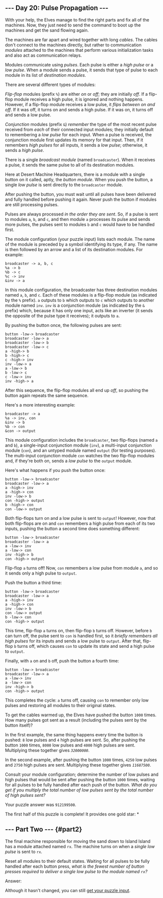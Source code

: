 ## \-\-- Day 20: Pulse Propagation \-\--

With your help, the Elves manage to find the right parts and fix all of
the machines. Now, they just need to send the command to boot up the
machines and get the sand flowing again.

The machines are far apart and wired together with long *cables*. The
cables don\'t connect to the machines directly, but rather to
communication *modules* attached to the machines that perform various
initialization tasks and also act as communication relays.

Modules communicate using *pulses*. Each pulse is either a *high pulse*
or a *low pulse*. When a module sends a pulse, it sends that type of
pulse to each module in its list of *destination modules*.

There are several different types of modules:

*Flip-flop* modules (prefix `%`) are either *on* or *off*; they are
initially *off*. If a flip-flop module receives a high pulse, it is
ignored and nothing happens. However, if a flip-flop module receives a
low pulse, it *flips between on and off*. If it was off, it turns on and
sends a high pulse. If it was on, it turns off and sends a low pulse.

*Conjunction* modules (prefix `&`) *remember* the type of the most
recent pulse received from *each* of their connected input modules; they
initially default to remembering a *low pulse* for each input. When a
pulse is received, the conjunction module first updates its memory for
that input. Then, if it remembers *high pulses* for all inputs, it sends
a *low pulse*; otherwise, it sends a *high pulse*.

There is a single *broadcast module* (named `broadcaster`). When it
receives a pulse, it sends the same pulse to all of its destination
modules.

Here at Desert Machine Headquarters, there is a module with a single
button on it called, aptly, the *button module*. When you push the
button, a single *low pulse* is sent directly to the `broadcaster`
module.

After pushing the button, you must wait until all pulses have been
delivered and fully handled before pushing it again. Never push the
button if modules are still processing pulses.

Pulses are always processed *in the order they are sent*. So, if a pulse
is sent to modules `a`, `b`, and `c`, and then module `a` processes its
pulse and sends more pulses, the pulses sent to modules `b` and `c`
would have to be handled first.

The module configuration (your puzzle input) lists each module. The name
of the module is preceded by a symbol identifying its type, if any. The
name is then followed by an arrow and a list of its destination modules.
For example:

    broadcaster -> a, b, c
    %a -> b
    %b -> c
    %c -> inv
    &inv -> a

In this module configuration, the broadcaster has three destination
modules named `a`, `b`, and `c`. Each of these modules is a flip-flop
module (as indicated by the `%` prefix). `a` outputs to `b` which
outputs to `c` which outputs to another module named `inv`. `inv` is a
conjunction module (as indicated by the `&` prefix) which, because it
has only one input, acts like an
inverter
(it sends the opposite of the pulse type it receives); it outputs to
`a`.

By pushing the button once, the following pulses are sent:

    button -low-> broadcaster
    broadcaster -low-> a
    broadcaster -low-> b
    broadcaster -low-> c
    a -high-> b
    b -high-> c
    c -high-> inv
    inv -low-> a
    a -low-> b
    b -low-> c
    c -low-> inv
    inv -high-> a

After this sequence, the flip-flop modules all end up *off*, so pushing
the button again repeats the same sequence.

Here\'s a more interesting example:

    broadcaster -> a
    %a -> inv, con
    &inv -> b
    %b -> con
    &con -> output

This module configuration includes the `broadcaster`, two flip-flops
(named `a` and `b`), a single-input conjunction module (`inv`), a
multi-input conjunction module (`con`), and an untyped module named
`output` (for testing purposes). The multi-input conjunction module
`con` watches the two flip-flop modules and, if they\'re both on, sends
a *low pulse* to the `output` module.

Here\'s what happens if you push the button once:

    button -low-> broadcaster
    broadcaster -low-> a
    a -high-> inv
    a -high-> con
    inv -low-> b
    con -high-> output
    b -high-> con
    con -low-> output

Both flip-flops turn on and a low pulse is sent to `output`! However,
now that both flip-flops are on and `con` remembers a high pulse from
each of its two inputs, pushing the button a second time does something
different:

    button -low-> broadcaster
    broadcaster -low-> a
    a -low-> inv
    a -low-> con
    inv -high-> b
    con -high-> output

Flip-flop `a` turns off! Now, `con` remembers a low pulse from module
`a`, and so it sends only a high pulse to `output`.

Push the button a third time:

    button -low-> broadcaster
    broadcaster -low-> a
    a -high-> inv
    a -high-> con
    inv -low-> b
    con -low-> output
    b -low-> con
    con -high-> output

This time, flip-flop `a` turns on, then flip-flop `b` turns off.
However, before `b` can turn off, the pulse sent to `con` is handled
first, so it *briefly remembers all high pulses* for its inputs and
sends a low pulse to `output`. After that, flip-flop `b` turns off,
which causes `con` to update its state and send a high pulse to
`output`.

Finally, with `a` on and `b` off, push the button a fourth time:

    button -low-> broadcaster
    broadcaster -low-> a
    a -low-> inv
    a -low-> con
    inv -high-> b
    con -high-> output

This completes the cycle: `a` turns off, causing `con` to remember only
low pulses and restoring all modules to their original states.

To get the cables warmed up, the Elves have pushed the button `1000`
times. How many pulses got sent as a result (including the pulses sent
by the button itself)?

In the first example, the same thing happens every time the button is
pushed: `8` low pulses and `4` high pulses are sent. So, after pushing
the button `1000` times, `8000` low pulses and `4000` high pulses are
sent. Multiplying these together gives *`32000000`*.

In the second example, after pushing the button `1000` times, `4250` low
pulses and `2750` high pulses are sent. Multiplying these together gives
*`11687500`*.

Consult your module configuration; determine the number of low pulses
and high pulses that would be sent after pushing the button `1000`
times, waiting for all pulses to be fully handled after each push of the
button. *What do you get if you multiply the total number of low pulses
sent by the total number of high pulses sent?*

Your puzzle answer was `912199500`.

The first half of this puzzle is complete! It provides one gold star: \*

## \-\-- Part Two \-\-- {#part2}

The final machine responsible for moving the sand down to Island Island
has a module attached named `rx`. The machine turns on when a *single
low pulse* is sent to `rx`.

Reset all modules to their default states. Waiting for all pulses to be
fully handled after each button press, *what is the fewest number of
button presses required to deliver a single low pulse to the module
named `rx`?*

Answer:

Although it hasn\'t changed, you can still [get your puzzle
input](20/input).
